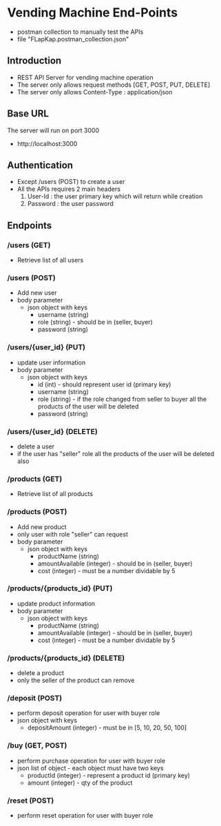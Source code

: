 # Vending Machine End-Points
- postman collection to manually test the APIs
- file "FLapKap.postman_collection.json"
## Introduction
- REST API Server for vending machine operation
- The server only allows request methods [GET, POST, PUT, DELETE]
- The server only allows Content-Type : application/json
## Base URL

The server will run on port 3000
- http://localhost:3000

## Authentication

- Except /users (POST)  to create a user
- All the APIs requires 2 main headers
  1. User-Id : the user primary key which will return while creation
  2. Password : the user password

## Endpoints

### /users (GET) 
- Retrieve list of all users

### /users (POST) 
- Add new user
- body parameter
  - json object with keys
    - username (string)
    - role (string) - should be in (seller, buyer)
    - password (string)

### /users/{user_id} (PUT) 
- update user information
- body parameter
  - json object with keys
    - id (int) - should represent user id (primary key)
    - username (string)
    - role (string) - if the role changed from seller to buyer all the products of the user will be deleted
    - password (string)

### /users/{user_id} (DELETE) 
- delete a user
- if the user has "seller" role all the products of the user will be deleted also

### /products (GET) 
- Retrieve list of all products

### /products (POST) 
- Add new product
- only user with role "seller" can request
- body parameter
  - json object with keys
    - productName (string)
    - amountAvailable (integer) - should be in (seller, buyer)
    - cost (integer) - must be a number dividable by 5

### /products/{products_id} (PUT) 
- update product information
- body parameter
  - json object with keys
    - productName (string)
    - amountAvailable (integer) - should be in (seller, buyer)
    - cost (integer) - must be a number dividable by 5
  
### /products/{products_id} (DELETE) 
- delete a product
- only the seller of the product can remove

### /deposit (POST)
- perform deposit operation for user with buyer role
- json object with keys
    - depositAmount (integer) - must be in [5, 10, 20, 50, 100]

### /buy (GET, POST)
- perform purchase operation for user with buyer role
- json list of object - each object must have two keys
    - productId (integer) - represent a product id (primary key)
    - amount (integer) - qty of the product

### /reset (POST)
- perform reset operation for user with buyer role


